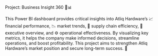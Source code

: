 Project: Business Insight 360 🚀📊

This Power BI dashboard provides critical insights into Atliq Hardware’s 📈 financial performance, 📉 market trends, 🔗 supply chain efficiency, 👥 executive overview, and ⚙️ operational effectiveness. By visualizing key metrics, it helps the company make informed decisions, streamline operations, and boost profitability. This project aims to strengthen Atliq Hardware’s market position and secure long-term success. 🌟
